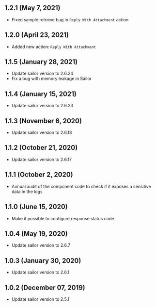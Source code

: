 ## 1.2.1 (May 7, 2021)
* Fixed sample retrieve bug in `Reply With Attachment`  action

## 1.2.0 (April 23, 2021)
* Added new action: `Reply With Attachment`

## 1.1.5 (January 28, 2021)
* Update sailor version to 2.6.24
* Fix a bug with memory leakage in Sailor

## 1.1.4 (January 15, 2021)
* Update sailor version to 2.6.23

## 1.1.3 (November 6, 2020)
* Update sailor version to 2.6.18

## 1.1.2 (October 21, 2020)
* Update sailor version to 2.6.17

## 1.1.1 (October 2, 2020)
* Annual audit of the component code to check if it exposes a sensitive data in the logs

## 1.1.0 (June 15, 2020)
* Make it possible to configure response status code

## 1.0.4 (May 19, 2020)
* Update sailor version to 2.6.7

## 1.0.3 (January 30, 2020)
* Update sailor version to 2.6.1

## 1.0.2 (December 07, 2019)
* Update sailor version to 2.5.1
